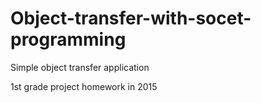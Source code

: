 # Object-transfer-with-socet-programming
Simple object transfer application

1st grade project homework in 2015
